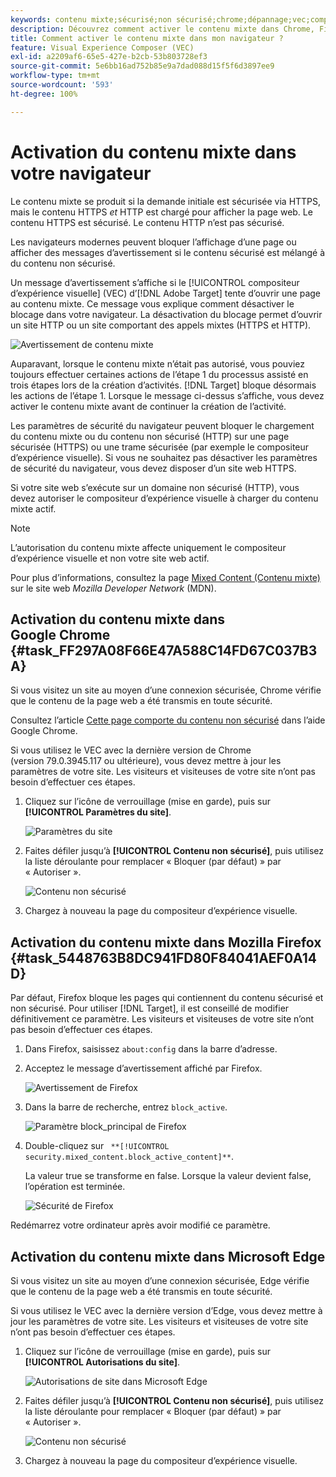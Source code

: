 ```yaml
---
keywords: contenu mixte;sécurisé;non sécurisé;chrome;dépannage;vec;compositeur d’expérience visuelle;non sécurisé;http;https;firefox;internet explorer
description: Découvrez comment activer le contenu mixte dans Chrome, Firefox et Edge. Vous pouvez activer le contenu mixte lorsqu’un navigateur bloque l’affichage d’une page, car le contenu sécurisé est mélangé à du contenu non sécurisé.
title: Comment activer le contenu mixte dans mon navigateur ?
feature: Visual Experience Composer (VEC)
exl-id: a2209af6-65e5-427e-b2cb-53b803728ef3
source-git-commit: 5e6bb16ad752b85e9a7dad088d15f5f6d3897ee9
workflow-type: tm+mt
source-wordcount: '593'
ht-degree: 100%

---
```


# Activation du contenu mixte dans votre navigateur

Le contenu mixte se produit si la demande initiale est sécurisée via HTTPS, mais le contenu HTTPS *et* HTTP est chargé pour afficher la page web. Le contenu HTTPS est sécurisé. Le contenu HTTP n’est pas sécurisé.

Les navigateurs modernes peuvent bloquer l’affichage d’une page ou afficher des messages d’avertissement si le contenu sécurisé est mélangé à du contenu non sécurisé.

Un message d’avertissement s’affiche si le [!UICONTROL compositeur d’expérience visuelle] (VEC) d’[!DNL Adobe Target] tente d’ouvrir une page au contenu mixte. Ce message vous explique comment désactiver le blocage dans votre navigateur. La désactivation du blocage permet d’ouvrir un site HTTP ou un site comportant des appels mixtes (HTTPS et HTTP).

![Avertissement de contenu mixte](/help/main/c-experiences/c-visual-experience-composer/r-troubleshoot-composer/assets/mixed_content_warning.png)

Auparavant, lorsque le contenu mixte n’était pas autorisé, vous pouviez toujours effectuer certaines actions de l’étape 1 du processus assisté en trois étapes lors de la création d’activités. [!DNL Target] bloque désormais les actions de l’étape 1. Lorsque le message ci-dessus s’affiche, vous devez activer le contenu mixte avant de continuer la création de l’activité.

Les paramètres de sécurité du navigateur peuvent bloquer le chargement du contenu mixte ou du contenu non sécurisé (HTTP) sur une page sécurisée (HTTPS) ou une trame sécurisée (par exemple le compositeur d’expérience visuelle). Si vous ne souhaitez pas désactiver les paramètres de sécurité du navigateur, vous devez disposer d’un site web HTTPS.

Si votre site web s’exécute sur un domaine non sécurisé (HTTP), vous devez autoriser le compositeur d’expérience visuelle à charger du contenu mixte actif.

>[!NOTE]
>
>L’autorisation du contenu mixte affecte uniquement le compositeur d’expérience visuelle et non votre site web actif.

Pour plus d’informations, consultez la page [Mixed Content (Contenu mixte)](https://developer.mozilla.org/fr/docs/Web/Security/Mixed_content) sur le site web *Mozilla Developer Network* (MDN).

## Activation du contenu mixte dans Google Chrome {#task_FF297A08F66E47A588C14FD67C037B3A}

Si vous visitez un site au moyen d’une connexion sécurisée, Chrome vérifie que le contenu de la page web a été transmis en toute sécurité.

Consultez l’article [Cette page comporte du contenu non sécurisé](https://support.google.com/chrome/answer/1342714?hl=fr) dans l’aide Google Chrome.

Si vous utilisez le VEC avec la dernière version de Chrome (version 79.0.3945.117 ou ultérieure), vous devez mettre à jour les paramètres de votre site. Les visiteurs et visiteuses de votre site n’ont pas besoin d’effectuer ces étapes.

1. Cliquez sur l’icône de verrouillage (mise en garde), puis sur **[!UICONTROL Paramètres du site]**.

   ![Paramètres du site](/help/main/c-experiences/c-visual-experience-composer/r-troubleshoot-composer/assets/site-settings.png)

1. Faites défiler jusqu’à **[!UICONTROL Contenu non sécurisé]**, puis utilisez la liste déroulante pour remplacer « Bloquer (par défaut) » par « Autoriser ».

   ![Contenu non sécurisé](/help/main/c-experiences/c-visual-experience-composer/r-troubleshoot-composer/assets/insecure-content.png)

1. Chargez à nouveau la page du compositeur d’expérience visuelle.

## Activation du contenu mixte dans Mozilla Firefox {#task_5448763B8DC941FD80F84041AEF0A14D}

Par défaut, Firefox bloque les pages qui contiennent du contenu sécurisé et non sécurisé. Pour utiliser [!DNL Target], il est conseillé de modifier définitivement ce paramètre. Les visiteurs et visiteuses de votre site n’ont pas besoin d’effectuer ces étapes.

1. Dans Firefox, saisissez `about:config` dans la barre d’adresse.
1. Acceptez le message d’avertissement affiché par Firefox.

   ![Avertissement de Firefox](/help/main/c-experiences/c-visual-experience-composer/r-troubleshoot-composer/assets/firefox.png)

1. Dans la barre de recherche, entrez `block_active`.

   ![Paramètre block_principal de Firefox](/help/main/c-experiences/c-visual-experience-composer/r-troubleshoot-composer/assets/firefox3.png)

1. Double-cliquez sur ` **[!UICONTROL security.mixed_content.block_active_content]**`.

   La valeur true se transforme en false. Lorsque la valeur devient false, l’opération est terminée. 

   ![Sécurité de Firefox](/help/main/c-experiences/c-visual-experience-composer/r-troubleshoot-composer/assets/firefox2.png)

Redémarrez votre ordinateur après avoir modifié ce paramètre.

## Activation du contenu mixte dans Microsoft Edge

Si vous visitez un site au moyen d’une connexion sécurisée, Edge vérifie que le contenu de la page web a été transmis en toute sécurité.

Si vous utilisez le VEC avec la dernière version d’Edge, vous devez mettre à jour les paramètres de votre site. Les visiteurs et visiteuses de votre site n’ont pas besoin d’effectuer ces étapes.

1. Cliquez sur l’icône de verrouillage (mise en garde), puis sur **[!UICONTROL Autorisations du site]**.

   ![Autorisations de site dans Microsoft Edge](/help/main/c-experiences/c-visual-experience-composer/r-troubleshoot-composer/assets/ms-edge.png)

1. Faites défiler jusqu’à **[!UICONTROL Contenu non sécurisé]**, puis utilisez la liste déroulante pour remplacer « Bloquer (par défaut) » par « Autoriser ».

   ![Contenu non sécurisé](/help/main/c-experiences/c-visual-experience-composer/r-troubleshoot-composer/assets/ms-edge-2.png)

1. Chargez à nouveau la page du compositeur d’expérience visuelle.
